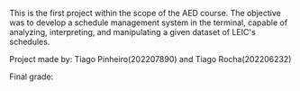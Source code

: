 This is the first project within the scope of the AED course. The objective was to develop a schedule management system in the terminal, capable of analyzing, interpreting, and manipulating a given dataset of LEIC's schedules.

Project made by: Tiago Pinheiro(202207890) and Tiago Rocha(202206232)

Final grade:
